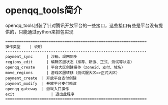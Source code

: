 openqq_tools简介
============

openqq_tools封装了针对腾讯开放平台的一些接口，这些接口有些是平台没有提供的，只能通过python来抓包实现

    ==============================================================
    操作类型	| 说明
    --------------------------------------------------------------
    payment_sync	  | 沙箱、现网同步
    regions_edit	  | 编辑区服状态（推荐、新服、正式、测试等状态）
    openqq_create	  | 平台大区创建操作（zoneid、支付、域名）
    move_regions	  | 游戏区服转移（测试服大区=>正式大区）
    payment_create	| 开放平台支付创建
    payment_modify	| 开放平台支付修改
    openqq_gateway	| 游戏入口操作
    exit 		        | 退出此程序
    ==============================================================
